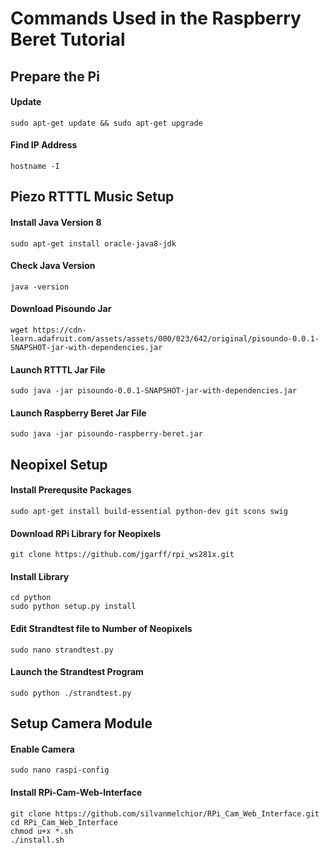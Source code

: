 # Commands Used in the Raspberry Beret Tutorial

## Prepare the Pi
#### Update
    sudo apt-get update && sudo apt-get upgrade
#### Find IP Address
    hostname -I

## Piezo RTTTL Music Setup
#### Install Java Version 8
    sudo apt-get install oracle-java8-jdk
#### Check Java Version
    java -version
#### Download Pisoundo Jar
    wget https://cdn-learn.adafruit.com/assets/assets/000/023/642/original/pisoundo-0.0.1-SNAPSHOT-jar-with-dependencies.jar
#### Launch RTTTL Jar File
    sudo java -jar pisoundo-0.0.1-SNAPSHOT-jar-with-dependencies.jar
#### Launch Raspberry Beret Jar File
    sudo java -jar pisoundo-raspberry-beret.jar

## Neopixel Setup
#### Install Prerequsite Packages
    sudo apt-get install build-essential python-dev git scons swig
#### Download RPi Library for Neopixels
    git clone https://github.com/jgarff/rpi_ws281x.git
#### Install Library
    cd python
    sudo python setup.py install
#### Edit Strandtest file to Number of Neopixels
    sudo nano strandtest.py
#### Launch the Strandtest Program
    sudo python ./strandtest.py

## Setup Camera Module
#### Enable Camera
    sudo nano raspi-config
#### Install RPi-Cam-Web-Interface
    git clone https://github.com/silvanmelchior/RPi_Cam_Web_Interface.git
    cd RPi_Cam_Web_Interface
    chmod u+x *.sh
    ./install.sh
